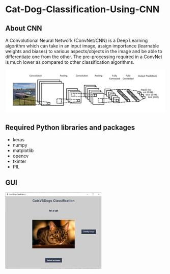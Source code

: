 # Cat-Dog-Classification-Using-CNN

## About CNN
<p>A Convolutional Neural Network (ConvNet/CNN) is a Deep Learning algorithm which can take in an input image, assign importance (learnable weights and biases) to various aspects/objects in the image and be able to differentiate one from the other. The pre-processing required in a ConvNet is much lower as compared to other classification algorithms.</p>

![](images/cnn.png)

## Required Python libraries and packages
<ul>
  <li>keras</li>
  <li>numpy</li>
  <li>matplotlib</li>
  <li>opencv</li>
  <li>tkinter</li>
  <li>PIL</li>
</ul>

## GUI
<img src="images/gui.PNG" width="60%" height="70%">
